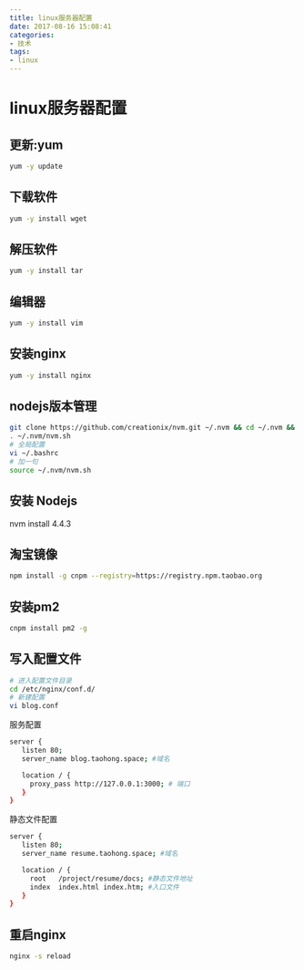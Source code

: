 ```yaml
---
title: linux服务器配置
date: 2017-08-16 15:08:41
categories: 
- 技术
tags: 
- linux
---
```


# linux服务器配置

## 更新:yum
```bash
yum -y update
```

## 下载软件
```bash
yum -y install wget
```

## 解压软件
```bash
yum -y install tar
```

## 编辑器
```bash
yum -y install vim
```

## 安装nginx
```bash
yum -y install nginx
```

## nodejs版本管理
```bash
git clone https://github.com/creationix/nvm.git ~/.nvm && cd ~/.nvm && git checkout `git describe --abbrev=0 --tags`
. ~/.nvm/nvm.sh
# 全局配置
vi ~/.bashrc
# 加一句
source ~/.nvm/nvm.sh
```
## 安装 Nodejs
nvm install 4.4.3

## 淘宝镜像
```bash
npm install -g cnpm --registry=https://registry.npm.taobao.org
```

## 安装pm2
```bash
cnpm install pm2 -g
```

## 写入配置文件
```bash
# 进入配置文件目录
cd /etc/nginx/conf.d/
# 新建配置
vi blog.conf
```

服务配置
``` bash
server {
   listen 80;
   server_name blog.taohong.space; #域名

   location / {
     proxy_pass http://127.0.0.1:3000; # 端口
   }
}
```

静态文件配置
``` bash
server {
   listen 80;
   server_name resume.taohong.space; #域名

   location / {
     root   /project/resume/docs; #静态文件地址
     index  index.html index.htm; #入口文件
   }
}
```

## 重启nginx
```bash
nginx -s reload
```